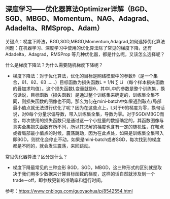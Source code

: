 ## 深度学习——优化器算法Optimizer详解（BGD、SGD、MBGD、Momentum、NAG、Adagrad、Adadelta、RMSprop、Adam）
关键点：梯度下降法，BGD,SGD,MBGD,Momentum,Adagrad,如何选择优化算法
问题：在机器学习、深度学习中使用的优化算法除了常见的梯度下降，还有 Adadelta，Adagrad，RMSProp 等几种优化器，都是什么呢，又该怎么选择呢？

什么是梯度下降法？为什么需要随机梯度下降呢？
- 梯度下降法：对于优化算法，优化的目标是网络模型中的参数θ（是一个集合，θ1、θ2、θ3 ......）目标函数为损失函数L = 1/N ∑ Li （每个样本损失函数的叠加求均值）。这个损失函数L变量就是θ，其中L中的参数是整个训练集，换句话说，目标函数（损失函数）是通过整个训练集来确定的，训练集全集不同，则损失函数的图像也不同。那么为何在mini-batch中如果遇到鞍点/局部最小值点就无法进行优化了呢？因为在这些点上，L对于θ的梯度为零，换句话说，对θ每个分量求偏导数，带入训练集全集，导数为零。对于SGD/MBGD而言，每次使用的损失函数只是通过这一个小批量的数据确定的，其函数图像与真实全集损失函数有所不同，所以其求解的梯度也含有一定的随机性，在鞍点或者局部最小值点的时候，震荡跳动，因为在此点处，如果是训练集全集带入即BGD，则优化会停止不动，如果是mini-batch或者SGD，每次找到的梯度都是不同的，就会发生震荡，来回跳动。

常见优化器算法？区分是什么？
- 梯度下降最常见的三种变形 BGD，SGD，MBGD，这三种形式的区别就是取决于我们用多少数据来计算目标函数的梯度，这样的话自然就涉及到一个 trade－off，即参数更新的准确率和运行时间。



参考：https://www.cnblogs.com/guoyaohua/p/8542554.html
